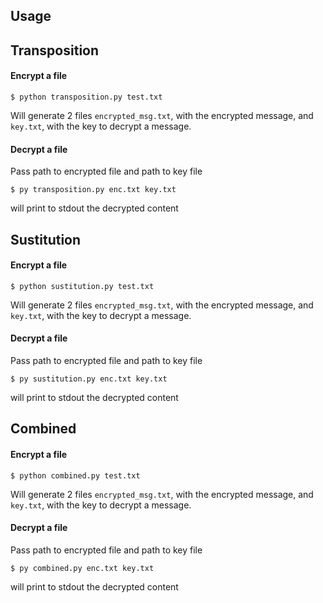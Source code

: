 ## Usage

## Transposition

#### Encrypt a file
```shell
$ python transposition.py test.txt
```

Will generate 2 files `encrypted_msg.txt`, with the encrypted message, and `key.txt`, with the key to decrypt a message.

#### Decrypt a file

Pass path to encrypted file and path to key file

```shell
$ py transposition.py enc.txt key.txt
```

will print to stdout the decrypted content

## Sustitution

#### Encrypt a file
```shell
$ python sustitution.py test.txt
```

Will generate 2 files `encrypted_msg.txt`, with the encrypted message, and `key.txt`, with the key to decrypt a message.

#### Decrypt a file

Pass path to encrypted file and path to key file

```shell
$ py sustitution.py enc.txt key.txt
```

will print to stdout the decrypted content


## Combined

#### Encrypt a file
```shell
$ python combined.py test.txt
```

Will generate 2 files `encrypted_msg.txt`, with the encrypted message, and `key.txt`, with the key to decrypt a message.

#### Decrypt a file

Pass path to encrypted file and path to key file

```shell
$ py combined.py enc.txt key.txt
```

will print to stdout the decrypted content
